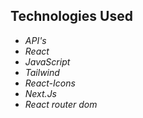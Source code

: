## Technologies Used

* _API's_
* _React_
* _JavaScript_
* _Tailwind_
* _React-Icons_
* _Next.Js_
* _React router dom_